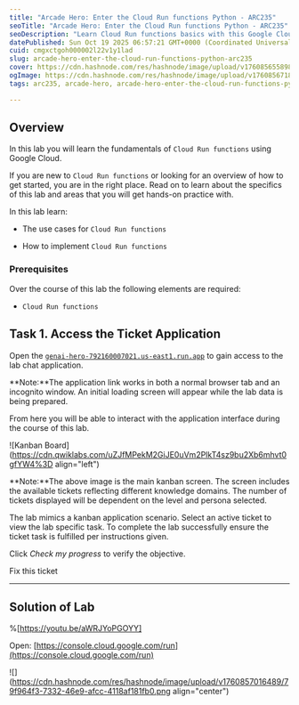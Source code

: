 ```yaml
---
title: "Arcade Hero: Enter the Cloud Run functions Python - ARC235"
seoTitle: "Arcade Hero: Enter the Cloud Run functions Python - ARC235"
seoDescription: "Learn Cloud Run functions basics with this Google Cloud lab. Discover use cases and implementation steps through hands-on practice"
datePublished: Sun Oct 19 2025 06:57:21 GMT+0000 (Coordinated Universal Time)
cuid: cmgxctgoh000002l22v1y1lad
slug: arcade-hero-enter-the-cloud-run-functions-python-arc235
cover: https://cdn.hashnode.com/res/hashnode/image/upload/v1760856558984/5b372d0d-7fd2-4910-99e9-1e2dd1a4b776.png
ogImage: https://cdn.hashnode.com/res/hashnode/image/upload/v1760856718074/e3d6d58a-a1c1-432d-a08b-d2cf85bf4960.png
tags: arc235, arcade-hero, arcade-hero-enter-the-cloud-run-functions-python-arc235

---
```


## Overview

In this lab you will learn the fundamentals of `Cloud Run functions` using Google Cloud.

If you are new to `Cloud Run functions` or looking for an overview of how to get started, you are in the right place. Read on to learn about the specifics of this lab and areas that you will get hands-on practice with.

In this lab learn:

* The use cases for `Cloud Run functions`
    
* How to implement `Cloud Run functions`
    

### Prerequisites

Over the course of this lab the following elements are required:

* `Cloud Run functions`
    

## Task 1. Access the Ticket Application

Open the [`genai-hero-792160007021.us-east1.run.app`](http://genai-hero-792160007021.us-east1.run.app) to gain access to the lab chat application.

**Note:**The application link works in both a normal browser tab and an incognito window. An initial loading screen will appear while the lab data is being prepared.

From here you will be able to interact with the application interface during the course of this lab.

![Kanban Board](https://cdn.qwiklabs.com/uZJfMPekM2GiJE0uVm2PlkT4sz9bu2Xb6mhvt0gfYW4%3D align="left")

**Note:**The above image is the main kanban screen. The screen includes the available tickets reflecting different knowledge domains. The number of tickets displayed will be dependent on the level and persona selected.

The lab mimics a kanban application scenario. Select an active ticket to view the lab specific task. To complete the lab successfully ensure the ticket task is fulfilled per instructions given.

Click *Check my progress* to verify the objective.

Fix this ticket

---

## Solution of Lab

%[https://youtu.be/aWRJYoPGOYY] 

Open: [https://console.cloud.google.com/run](https://console.cloud.google.com/run)

![](https://cdn.hashnode.com/res/hashnode/image/upload/v1760857016489/79f964f3-7332-46e9-afcc-4118af181fb0.png align="center")